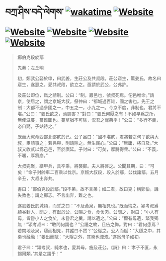 # བཀྲ་ཤིས་བདེ་ལེགས་	[![wakatime](https://wakatime.com/badge/user/5043ee4a-e361-4607-9d47-d557f2005d05.svg)](https://wakatime.com/@5043ee4a-e361-4607-9d47-d557f2005d05)	[![Website](https://img.shields.io/website?label=&up_color=orange&up_message=Tianchi&url=https%3A%2F%2Fshields.io)](https://tianchi.aliyun.com/home/science/scienceDetail?userId=1095279182618)	[![Website](https://img.shields.io/website?label=&up_color=green&up_message=Yuque&url=https%3A%2F%2Fshields.io)](https://www.yuque.com/ivanaxu)	[![Website](https://img.shields.io/website?label=&up_color=yellow&up_message=Leetcode&url=https%3A%2F%2Fshields.io)](https://leetcode.cn/u/ivanaxu)	[![Website](https://img.shields.io/website?label=&up_color=violet&up_message=AIstudio&url=https%3A%2F%2Fshields.io)](https://aistudio.baidu.com/aistudio/personalcenter/thirdview/979775)	[![Website](https://img.shields.io/website?label=&up_color=red&up_message=Gitee&url=https%3A%2F%2Fshields.io)](https://gitee.com/IvanaXu)
> 鄭伯克段於鄢
> 
> 先秦：左丘明 
> 
> 初，鄭武公娶於申，曰武姜，生莊公及共叔段。莊公寤生，驚姜氏，故名曰寤生，遂惡之。愛共叔段，欲立之。亟請於武公，公弗許。
> 
> 及莊公即位，爲之請制。公曰：“制，巖邑也，虢叔死焉。佗邑唯命。”請京，使居之，謂之京城大叔。祭仲曰：“都城過百雉，國之害也。先王之制：大都不過參國之一，中五之一，小九之一。今京不度，非制也，君將不堪。”公曰：“姜氏欲之，焉闢害？”對曰：“姜氏何厭之有！不如早爲之所，無使滋蔓，蔓難圖也。蔓草猶不可除，況君之寵弟乎！”公曰：“多行不義，必自斃，子姑待之。”
> 
> 既而大叔命西鄙北鄙貳於己。公子呂曰：“國不堪貳，君將若之何？欲與大叔，臣請事之；若弗與，則請除之。無生民心。”公曰：“無庸，將自及。”大叔又收貳以爲己邑，至於廩延。子封曰：“可矣，厚將得衆。”公曰：“不義，不暱，厚將崩。”
> 
> 大叔完聚，繕甲兵，具卒乘，將襲鄭。夫人將啓之。公聞其期，曰：“可矣！”命子封帥車二百乘以伐京。京叛大叔段，段入於鄢，公伐諸鄢。五月辛丑，大叔出奔共。
> 
> 書曰：“鄭伯克段於鄢。”段不弟，故不言弟；如二君，故曰克；稱鄭伯，譏失教也；謂之鄭志。不言出奔，難之也。
> 
> 遂寘姜氏於城潁，而誓之曰：“不及黃泉，無相見也。”既而悔之。潁考叔爲潁谷封人，聞之，有獻於公，公賜之食，食舍肉。公問之，對曰：“小人有母，皆嘗小人之食矣，未嘗君之羹，請以遺之。”公曰：“爾有母遺，繄我獨無！”潁考叔曰：“敢問何謂也？”公語之故，且告之悔。對曰：“君何患焉？若闕地及泉，隧而相見，其誰曰不然？”公從之。公入而賦：“大隧之中，其樂也融融！”姜出而賦：“大隧之外，其樂也洩洩。”遂爲母子如初。
> 
> 君子曰：“潁考叔，純孝也，愛其母，施及莊公。《詩》曰：‘孝子不匱，永錫爾類。’其是之謂乎！”
>
